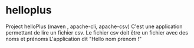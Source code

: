 # helloplus
Project helloPlus (maven , apache-cli, apache-csv)
C'est une application permettant de lire un fichier csv.
Le fichier csv doit être un fichier avec des noms et prénoms
L'application dit "Hello nom prenom !"
